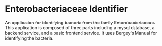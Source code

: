 # Enterobacteriaceae Identifier
An application for identifying bacteria from the family Enterobacteriaceae. This application is composed of three parts including a mysql database, a backend service, and a basic frontend service. It uses Bergey's Manual for identifying the bacteria.
